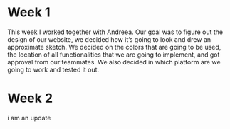 # Week 1

This week I worked together with Andreea. Our goal was to figure out the design of our website, we decided how it’s going to look and drew an approximate sketch. We decided on the colors that are going to be used, the location of all functionalities that we are going to implement, and got approval from our teammates. We also decided in which platform are we going to work and tested it out.

# Week 2

i am an update